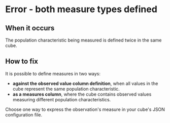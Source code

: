 # Error - both measure types defined

## When it occurs

The population characteristic being measured is defined twice in the same cube.

## How to fix

It is possible to define measures in two ways:

* **against the observed value column definition**, when all values in the cube represent the same population characteristic.
* **as a measures column**, where the cube contains observed values measuring different population characteristics.

Choose one way to express the observation's measure in your cube's JSON configuration file.
